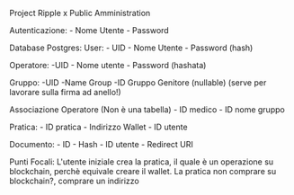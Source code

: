 Project Ripple x Public Amministration

Autenticazione:
    - Nome Utente
    - Password

Database Postgres:
User:
    - UID
    - Nome Utente
    - Password (hash) 

Operatore:
    -UID
    - Nome utente
    - Password (hashata)

Gruppo:
    -UID
    -Name Group
    -ID Gruppo Genitore (nullable) 
    (serve per lavorare sulla firma ad anello!)


Associazione Operatore (Non è una tabella)
    - ID medico
    - ID nome gruppo

Pratica:
    - ID pratica
    - Indirizzo Wallet
    - ID utente

Documento:
    - ID
    - Hash
    - ID utente
    - Redirect URI



Punti Focali:
L'utente iniziale crea la pratica, il quale è un operazione su blockchain, perchè equivale creare il wallet. La pratica non comprare su blockchain?, comprare un indirizzo 